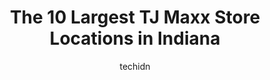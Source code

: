 ---
layout: ampstory
image: https://i0.wp.com/www.depkes.org/wp-content/uploads/2023/06/tj-maxx-0-in-indiana-1685968147.jpeg?resize=640,853
author: techidn
featured: false
description: Discover the impressive array of TJ Maxx options in Indiana, where you can find 10 of the largest TJ Maxx establishments in the area. From renowned classics to hidden gems, Indiana offers a 
title: The 10 Largest TJ Maxx Store Locations in Indiana
cover:
   title: The 10 Largest TJ Maxx Store Locations in Indiana
   subtitle: Rickpate
   background: https://www.depkes.org/wp-content/uploads/2023/06/tj-maxx-0-in-indiana-1685968147.jpeg

pages: 
 - layout: thirds
   top: <h1>#1 T.J. Maxx</h1>
   bottom: "<p>This is a very convenient location. However, the selection is not that great and they dont even carry mens shoes. Its not really a big deal for me but it can become ve</p>"
   background: https://www.depkes.org/wp-content/uploads/2023/06/tj-maxx-1-in-indiana-1685968147.jpeg
   backgroundblur: true
 - layout: thirds
   top: <h1>#2 T.J. Maxx</h1>
   bottom: "<p>160 N Gates Dr, Bloomington, IN 47404, United States</p>"
   background: https://www.depkes.org/wp-content/uploads/2023/06/tj-maxx-2-in-indiana-1685968148.jpeg
   cta:
      link: https://www.depkes.org/blog/the-10-largest-tj-maxx-store-locations-in-indiana/
      text: The 10 Largest TJ Maxx Store Locations in Indiana
 - layout: thirds
   top: <h1>#3 T.J. Maxx</h1>
   bottom: "<p>8811 Hardegan St, Indianapolis, IN 46227, United States</p>"
   background: https://www.depkes.org/wp-content/uploads/2023/06/tj-maxx-3-in-indiana-1685968148.jpeg
   cta:
      link: https://www.depkes.org/blog/the-10-largest-tj-maxx-store-locations-in-indiana/
      text: The 10 Largest TJ Maxx Store Locations in Indiana
 - layout: thirds
   top: <h1>#4 T.J. Maxx</h1>
   bottom: "<p>2685 E Main St, Plainfield, IN 46168, United States</p>"
   background: https://images.unsplash.com/photo-1609083590460-7b8cc0ca65f8?ixlib=rb-4.0.3&ixid=MnwxMjA3fDB8MHxwaG90by1wYWdlfHx8fGVufDB8fHx8&auto=format&fit=crop&w=640&h=853&q=80
   cta:
      link: https://www.depkes.org/blog/the-10-largest-tj-maxx-store-locations-in-indiana/
      text: The 10 Largest TJ Maxx Store Locations in Indiana
 - layout: thirds
   top: <h1>#5 T.J. Maxx</h1>
   bottom: "<p>5660B Crawfordsville Rd, Speedway, IN 46224, United States</p>"
   background: https://images.unsplash.com/photo-1618005182384-a83a8bd57fbe?ixlib=rb-4.0.3&ixid=MnwxMjA3fDB8MHxwaG90by1wYWdlfHx8fGVufDB8fHx8&auto=format&fit=crop&w=640&h=853&q=80
   cta:
      link: https://www.depkes.org/blog/the-10-largest-tj-maxx-store-locations-in-indiana/
      text: The 10 Largest TJ Maxx Store Locations in Indiana
 - layout: thirds
   top: <h1>#6 T.J. Maxx</h1>
   bottom: "<p>200 S Creasy Ln, Lafayette, IN 47905, United States</p>"
   background: https://images.unsplash.com/photo-1552083974-186346191183?ixlib=rb-4.0.3&ixid=MnwxMjA3fDB8MHxwaG90by1wYWdlfHx8fGVufDB8fHx8&auto=format&fit=crop&w=640&h=853&q=80
   cta:
      link: https://www.depkes.org/blog/the-10-largest-tj-maxx-store-locations-in-indiana/
      text: The 10 Largest TJ Maxx Store Locations in Indiana
 - layout: thirds
   top: <h1>#7 T.J. Maxx</h1>
   bottom: "<p>5838 Grape Rd, Mishawaka, IN 46545, United States</p>"
   background: https://images.unsplash.com/photo-1602536052359-ef94c21c5948?ixlib=rb-4.0.3&ixid=MnwxMjA3fDB8MHxwaG90by1wYWdlfHx8fGVufDB8fHx8&auto=format&fit=crop&w=640&h=853&q=80
   cta:
      link: https://www.depkes.org/blog/the-10-largest-tj-maxx-store-locations-in-indiana/
      text: The 10 Largest TJ Maxx Store Locations in Indiana
 - layout: thirds
   middle: Continue reading...
   background: https://images.unsplash.com/photo-1557672172-298e090bd0f1?ixlib=rb-4.0.3&ixid=MnwxMjA3fDB8MHxwaG90by1wYWdlfHx8fGVufDB8fHx8&auto=format&fit=crop&w=640&h=853&q=80
   cta:
      link: https://www.depkes.org/blog/the-10-largest-tj-maxx-store-locations-in-indiana/
      text: The 10 Largest TJ Maxx Store Locations in Indiana
      
---